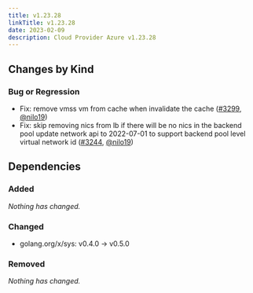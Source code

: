 ```yaml
---
title: v1.23.28
linkTitle: v1.23.28
date: 2023-02-09
description: Cloud Provider Azure v1.23.28
---
```



## Changes by Kind

### Bug or Regression

- Fix: remove vmss vm from cache when invalidate the cache ([#3299](https://github.com/kubernetes-sigs/cloud-provider-azure/pull/3299), [@nilo19](https://github.com/nilo19))
- Fix: skip removing nics from lb if there will be no nics in the backend pool
  update network api to 2022-07-01 to support backend pool level virtual network id ([#3244](https://github.com/kubernetes-sigs/cloud-provider-azure/pull/3244), [@nilo19](https://github.com/nilo19))

## Dependencies

### Added
_Nothing has changed._

### Changed
- golang.org/x/sys: v0.4.0 → v0.5.0

### Removed
_Nothing has changed._
